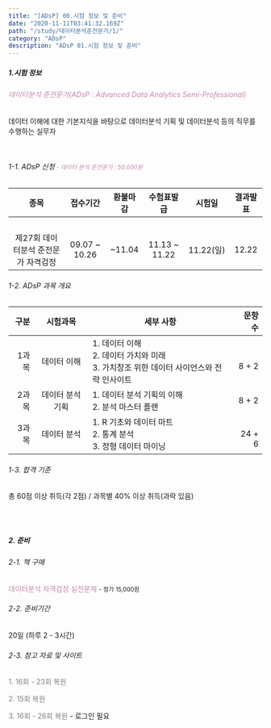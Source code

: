 ```yaml
---
title: "[ADsP] 00.시험 정보 및 준비"
date: "2020-11-11T03:41:32.169Z"
path: "/study/데이터분석준전문가/1/"
category: "ADsP"
description: "ADsP 01.시험 정보 및 준비"
---
```


##### 1.시험 정보

###### <span  style="color:#C587AE;">데이터분석 준전문가(ADsP : Advanced Data Analytics Semi-Professional)</span>

데이터 이해에 대한 기본지식을 바탕으로 데이터분석 기획 및 데이터분석 등의 직무를 수행하는 실무자

<br />

###### 1-1. <a href="https://www.dataq.or.kr/www/sub/a_06.do" style="text-decoration:none;">ADsP 신청</a><small style="color:#C587AE;"> - 데이터 분석 준전문가 : 50,000원</small>

|                종목                 |   접수기간    | 환불마감 |  수험표발급   |  시험일   | 결과발표 |
| :---------------------------------: | :-----------: | :------: | :-----------: | :-------: | :------: |
|               <br />                |               |          |               |           |          |
| 제27회 데이터분석 준전문가 자격검정 | 09.07 ~ 10.26 |  ~11.04  | 11.13 ~ 11.22 | 11.22(일) |  12.22   |



###### 1-2. ADsP 과목 개요

|  구분 |     시험과목     | 세부 사항                                                    |       문항수 |
| ----: | :--------------: | ------------------------------------------------------------ | -----------: |
| 1과목 |   데이터 이해    | 1. 데이터 이해<br />2. 데이터 가치와 미래<br />3. 가치창조 위한 데이터 사이언스와 전략 인사이트 |  <br />8 + 2 |
| 2과목 | 데이터 분석 기획 | 1. 데이터 분석 기획의 이해<br />2. 분석 마스터 플랜          |        8 + 2 |
| 3과목 |   데이터 분석    | 1. R 기초와 데이터 마트<br />2. 통계 분석<br />3. 정형 데이터 마이닝 | <br />24 + 6 |



###### 1-3. 합격 기준

총 60점 이상 취득(각 2점) / 과목별 40% 이상 취득(과락 있음)



<br />

<br />

##### 2. 준비

###### 2-1. 책 구매

 <a href="https://book.naver.com/bookdb/book_detail.nhn?bid=11664050" style="color:#C587AE;text-decoration:none;">데이터분석 자격검정 실전문제</a> <small>- 정가 15,000원</small>

###### 2-2. 준비기간

20일 (하루 2 - 3시간)

###### 2-3. 참고 자료 및 사이트

<a href="https://kuklife.tistory.com/category/%EA%B3%BC%EC%99%B8%20-%20ADsP/%EB%B3%B5%EC%9B%90%20%EB%AC%B8%EC%A0%9C" style="color:gray;text-decoration:none;">1. 16회 - 23회 복원</a> 

<a href="https://m.blog.naver.com/lenacaruso/221149688600" style="color:gray;text-decoration:none;">2. 15회 복원</a> 

<a href="http://www.dataedu.kr/%EA%B8%B0%EC%B6%9C%EB%AC%B8%EC%A0%9C%EB%B3%B5%EC%9B%90/" style="color:gray;text-decoration:none;">3. 16회 - 26회 복원</a> - 로그인 필요

<br />